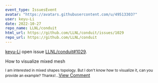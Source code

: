 ```yaml
---
event_type: IssuesEvent
avatar: "https://avatars.githubusercontent.com/u/49513303?"
user: keyu-Li
date: 2022-10-27
repo_name: LLNL/conduit
html_url: https://github.com/LLNL/conduit/issues/1029
repo_url: https://github.com/LLNL/conduit
---
```


<a href='https://github.com/keyu-Li' target='_blank'>keyu-Li</a> open issue <a href='https://github.com/LLNL/conduit/issues/1029' target='_blank'>LLNL/conduit#1029</a>.

<p>How to visualize mixed mesh</p><small>I am interested in mixed shapes topology. But I don't know how to visualize it, can you provide an example? Thanks!...</small><a href='https://github.com/LLNL/conduit/issues/1029' target='_blank'>View Comment</a>